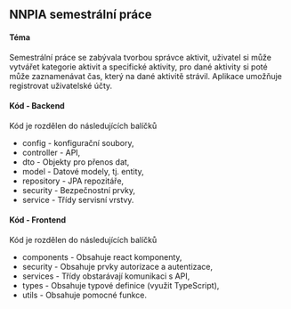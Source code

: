 ## NNPIA semestrální práce
#### Téma
Semestrální práce se zabývala tvorbou správce aktivit, uživatel si může vytvářet kategorie aktivit a specifické aktivity, pro dané aktivity si poté může zaznamenávat čas, 
který na dané aktivitě strávil. Aplikace umožňuje registrovat uživatelské účty.
#### Kód - Backend
Kód je rozdělen do následujících balíčků
- config - konfigurační soubory,
- controller - API,
- dto - Objekty pro přenos dat,
- model - Datové modely, tj. entity,
- repository - JPA repozitáře,
- security - Bezpečnostní prvky,
- service - Třídy servisní vrstvy.
#### Kód - Frontend
Kód je rozdělen do následujících balíčků
- components - Obsahuje react komponenty,
- security - Obsahuje prvky autorizace a autentizace,
- services - Třídy obstarávají komunikaci s API,
- types - Obsahuje typové definice (využit TypeScript),
- utils - Obsahuje pomocné funkce.
